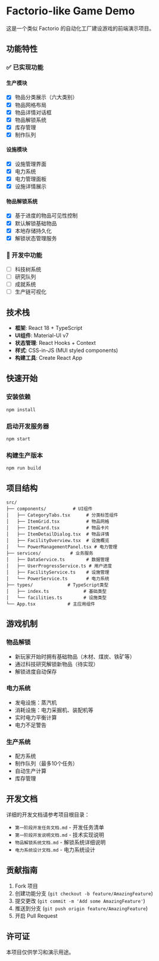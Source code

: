 # Factorio-like Game Demo

这是一个类似 Factorio 的自动化工厂建设游戏的前端演示项目。

## 功能特性

### ✅ 已实现功能

#### 生产模块
- [x] 物品分类展示（六大类别）
- [x] 物品网格布局
- [x] 物品详情对话框
- [x] 物品解锁系统
- [x] 库存管理
- [x] 制作队列

#### 设施模块
- [x] 设施管理界面
- [x] 电力系统
- [x] 电力管理面板
- [x] 设施详情展示

#### 物品解锁系统
- [x] 基于进度的物品可见性控制
- [x] 默认解锁基础物品
- [x] 本地存储持久化
- [x] 解锁状态管理服务

### 🚧 开发中功能
- [ ] 科技树系统
- [ ] 研究队列
- [ ] 成就系统
- [ ] 生产链可视化

## 技术栈

- **框架**: React 18 + TypeScript
- **UI组件**: Material-UI v7
- **状态管理**: React Hooks + Context
- **样式**: CSS-in-JS (MUI styled components)
- **构建工具**: Create React App

## 快速开始

### 安装依赖
```bash
npm install
```

### 启动开发服务器
```bash
npm start
```

### 构建生产版本
```bash
npm run build
```

## 项目结构

```
src/
├── components/          # UI组件
│   ├── CategoryTabs.tsx      # 分类标签组件
│   ├── ItemGrid.tsx          # 物品网格
│   ├── ItemCard.tsx          # 物品卡片
│   ├── ItemDetailDialog.tsx  # 物品详情
│   ├── FacilityOverview.tsx  # 设施概览
│   └── PowerManagementPanel.tsx # 电力管理
├── services/           # 业务服务
│   ├── DataService.ts        # 数据管理
│   ├── UserProgressService.ts # 用户进度
│   ├── FacilityService.ts    # 设施管理
│   └── PowerService.ts       # 电力系统
├── types/             # TypeScript类型
│   ├── index.ts             # 基础类型
│   └── facilities.ts        # 设施类型
└── App.tsx            # 主应用组件
```

## 游戏机制

### 物品解锁
- 新玩家开始时拥有基础物品（木材、煤炭、铁矿等）
- 通过科技研究解锁新物品（待实现）
- 解锁进度自动保存

### 电力系统
- 发电设施：蒸汽机
- 消耗设施：电力采掘机、装配机等
- 实时电力平衡计算
- 电力不足警告

### 生产系统
- 配方系统
- 制作队列（最多10个任务）
- 自动生产计算
- 库存管理

## 开发文档

详细的开发文档请参考项目根目录：
- `第一阶段开发任务文档.md` - 开发任务清单
- `第一阶段开发说明文档.md` - 技术实现说明
- `物品解锁系统文档.md` - 解锁系统详细说明
- `电力系统设计文档.md` - 电力系统设计

## 贡献指南

1. Fork 项目
2. 创建功能分支 (`git checkout -b feature/AmazingFeature`)
3. 提交更改 (`git commit -m 'Add some AmazingFeature'`)
4. 推送到分支 (`git push origin feature/AmazingFeature`)
5. 开启 Pull Request

## 许可证

本项目仅供学习和演示用途。
